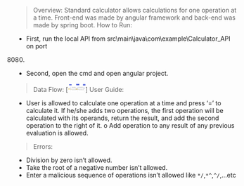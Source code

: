 > Overview:
Standard calculator allows calculations for one operation at a time. 
Front-end was made by angular framework and back-end was made by 
spring boot.
> How to Run:
+ First, run the local API from 
src\main\java\com\example\Calculator_API on port
8080.
+ Second, open the cmd and open angular project.
> Data Flow:
[<img alt="alt_text" width="40px" src="Customer Touchpoint Map.jpg" />]
> User Guide:
+ User is allowed to calculate one operation at a time and press ‘=’ 
to calculate it. If he/she adds two operations, the first operation will 
be calculated with its operands, return the result, and add the 
second operation to the right of it.
o Add operation to any result of any previous evaluation is allowed.
> Errors:
+ Division by zero isn’t allowed.
+ Take the root of a negative number isn’t allowed.
+ Enter a malicious sequence of operations isn’t allowed like 
`*/`,`*^`,`^/`,…etc